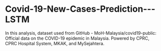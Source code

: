 # Covid-19-New-Cases-Prediction---LSTM

In this analysis, dataset used from GitHub - MoH-Malaysia/covid19-public: Official data on the COVID-19 epidemic in Malaysia. Powered by CPRC, CPRC Hospital System, MKAK, and MySejahtera.
